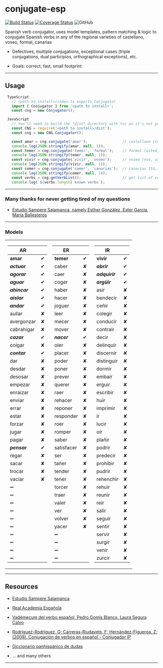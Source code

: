 # conjugate-esp

[![Build Status](https://travis-ci.org/jirimracek/conjugate-esp.svg?branch=master)](https://travis-ci.org/jirimracek/conjugate-esp)
[![Coverage Status](https://coveralls.io/repos/github/jirimracek/conjugate-esp/badge.svg?branch=master)](https://coveralls.io/github/jirimracek/conjugate-esp?branch=master)
![GitHub](https://img.shields.io/github/license/jirimracek/conjugate-esp)

Spanish verb conjugator, uses model templates, pattern matching & logic to conjugate Spanish verbs in any of the regional varieties of castellano, voseo, formal, canarias

- Defectives, multiple conjugations, exceptional cases (triple conjugations, dual participios, orthographical exceptions), etc.

- Goals: correct, fast, small footprint

____

## Usage

```typescript
 TypeScript
   // <path to install>/index.ts exports Conjugator
   import { Conjugator } from '<path to install>';
   const cng = new Conjugator();
```

```javascript
 JavaScript
   // You'll need to build the *dist* directory with tsc as it's not pushed to the repository
   const CNG = require('<path to install>/dist');
   const cng = new CNG.Conjugator();
```

```javascript
   const amar = cng.conjugate('amar');                // castellano (tú, vosotros), default region
   console.log(JSON.stringify(amar, null, 1));
   const temer = cng.conjugate('temer', 'formal');    // formal (usted, ustedes)
   console.log(JSON.stringify(temer, null, 1));
   const vivir = cng.conjugate('vivir', 'voseo');     // voseo (vos, ustedes)
   console.log(JSON.stringify(vivir, null, 1));
   const comer = cng.conjugate('comer', 'canarias');  // canarias (tú, ustedes)
   console.log(JSON.stringify(comer, null, 1));
   const verbs = cng.getVerbList();                   // get list of verbs (string[])
   console.log(`${verbs.length} known verbs`);
```

____

### Many thanks for never getting tired of my questions

- [Estudio Sampere Salamanca, namely Esther González, Ester García, María Ballesteros](http://www.sampere.com/learn-spanish/spanish-courses-salamanca.html "Sampere Salamanca")

____

### Models

<table>
<tr><td>

| AR            | |
|---------------|:-----------:|
| **amar** | &#x2714; |
| ***actuar*** | &#x2714; |
| ***agorar*** | &#x2714; |
| ***aguar*** | &#x2714; |
| ***ahincar*** | &#x2714; |
| ***aislar*** | &#x2714; |
| ***andar*** | &#x2714; |
| aullar | &#x2718; |
| avergonzar | &#x2718; |
| cabrahigar | &#x2718; |
| ***cazar*** | &#x2714; |
| colgar | &#x2718; |
| ***contar*** | &#x2714; |
| dar | &#x2718; |
| desdar | &#x2718; |
| desosar | &#x2718; |
| empezar | &#x2718; |
| enraizar | &#x2718; |
| enviar | &#x2718; |
| errar | &#x2718; |
| estar | &#x2718; |
| forzar | &#x2718; |
| jugar | &#x2718; |
| pagar | &#x2718; |
| ***pensar*** | &#x2714; |
| regar | &#x2718; |
| sacar | &#x2718; |
| trocar | &#x2718; |
| vaciar | &#x2718; |
|&#x2796;||
|&#x2796;||
|&#x2796;||
|&#x2796;||
|&#x2796;||
|&#x2796;||
|&#x2796;||
|&#x2796;||
|&#x2796;||
|&#x2796;||
</td><td>

| ER            | |
|---------------|:-----------:|
| **temer** | &#x2714; |
| caber | &#x2718; |
| caer | &#x2718; |
| coger | &#x2718; |
| haber | &#x2718; |
| hacer | &#x2718; |
| joguer | &#x2718; |
| leer | &#x2718; |
| mecer | &#x2718; |
| mover | &#x2718; |
| ***nacer*** | &#x2714; |
| oler | &#x2718; |
| placer | &#x2718; |
| poder | &#x2718; |
| poner | &#x2718; |
| prever | &#x2718; |
| querer | &#x2718; |
| raer | &#x2718; |
| rehacer | &#x2718; |
| reponer | &#x2718; |
| responder | &#x2718; |
| roer | &#x2718; |
| romper | &#x2718; |
| saber | &#x2718; |
| satisfacer | &#x2718; |
| ser | &#x2718; |
| tañer | &#x2718; |
| tender | &#x2718; |
| tener | &#x2718; |
| torcer | &#x2718; |
| traer | &#x2718; |
| valer | &#x2718; |
| ver | &#x2718; |
| volver | &#x2718; |
| yacer | &#x2718; |
|&#x2796;||
|&#x2796;||
|&#x2796;||
|&#x2796;||
</td><td>

| IR            | |
|---------------|:-----------:|
| **vivir** | &#x2714; |
| ***abrir*** | &#x2714; |
| ***adquirir*** | &#x2714; |
| ***argüir*** | &#x2714; |
| asir | &#x2718; |
| bendecir | &#x2718; |
| ceñir | &#x2718; |
| colegir | &#x2718; |
| conducir | &#x2718; |
| contraír | &#x2718; |
| decir | &#x2718; |
| delinquir | &#x2718; |
| discernir | &#x2718; |
| distinguir | &#x2718; |
| dormir | &#x2718; |
| embaír | &#x2718; |
| erguir | &#x2718; |
| escribir | &#x2718; |
| huir | &#x2718; |
| imprimir | &#x2718; |
| ir | &#x2718; |
| lucir | &#x2718; |
| oír | &#x2718; |
| plañir | &#x2718; |
| podrir | &#x2718; |
| predecir | &#x2718; |
| prohibir | &#x2718; |
| pudrir | &#x2718; |
| rehenchir | &#x2718; |
| rehuir | &#x2718; |
| reunir | &#x2718; |
| reír | &#x2718; |
| salir | &#x2718; |
| seguir | &#x2718; |
| sentir | &#x2718; |
| servir | &#x2718; |
| surgir | &#x2718; |
| venir | &#x2718; |
| zurcir | &#x2718; |
</td></tr> </table>

____

## Resources

- [Estudio Sampere Salamanca](http://www.sampere.com/learn-spanish/spanish-courses-salamanca.html "Sampere Salamanca")

- [Real Academia Española](https://www.rae.es "RAE")

- [Vadémecum del verbo español, Pedro Gomis Blanco, Laura Segura Calvo](https://www.amazon.es/Vad%C3%A9mecum-verbo-espa%C3%B1ol-Pedro-Blanco/dp/8497783875 "Amazon.es")

- [Rodríguez-Rodríguez, G; Carreras-Riudavets, F; Hernández-Figueroa, Z; (2009). Conjugación de verbos en español - Conjugador IP](https://tulengua.es "Conjugador TIP")

- [Diccionario panhispánico de dudas](https://www.casadellibro.com/libro-diccionario-panhispanico-de-dudas-2-ed/9788429406238/1051481 "Casa del libro" )

- ... and many others

____
